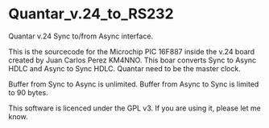 # Quantar_v.24_to_RS232
Quantar v.24 Sync to/from Async interface.

This is the sourcecode for the Microchip PIC 16F887 inside the v.24 board created by Juan Carlos Perez KM4NNO.
This boar converts Sync to Async HDLC and Async to Sync HDLC.
Quantar need to be the master clock.

Buffer from Sync to Async is unlimited.
Buffer from Async to Sync is limited to 90 bytes.

This software is licenced under the GPL v3. If you are using it, please let me know.

